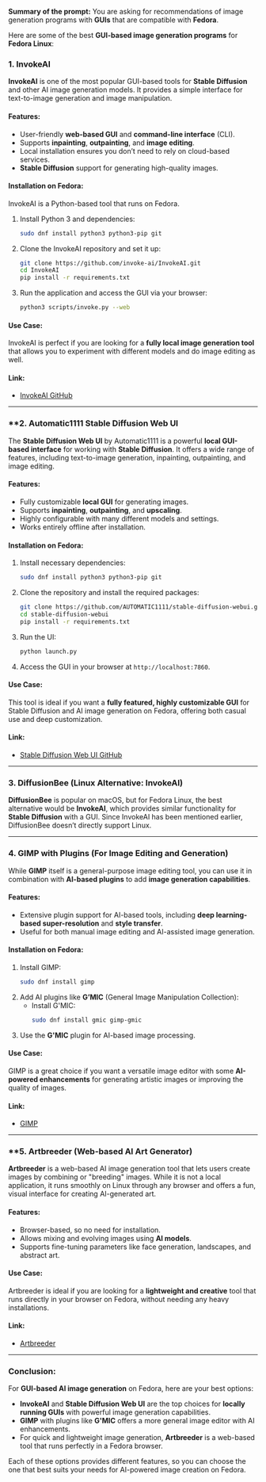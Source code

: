 **Summary of the prompt:** You are asking for recommendations of image generation programs with **GUIs** that are compatible with **Fedora**.

Here are some of the best **GUI-based image generation programs** for **Fedora Linux**:

### 1. InvokeAI

**InvokeAI** is one of the most popular GUI-based tools for **Stable Diffusion** and other AI image generation models. It provides a simple interface for text-to-image generation and image manipulation.

#### Features:

- User-friendly **web-based GUI** and **command-line interface** (CLI).
- Supports **inpainting**, **outpainting**, and **image editing**.
- Local installation ensures you don’t need to rely on cloud-based services.
- **Stable Diffusion** support for generating high-quality images.

#### Installation on Fedora:

InvokeAI is a Python-based tool that runs on Fedora.

1. Install Python 3 and dependencies:
   ```bash
   sudo dnf install python3 python3-pip git
   ```
2. Clone the InvokeAI repository and set it up:
   ```bash
   git clone https://github.com/invoke-ai/InvokeAI.git
   cd InvokeAI
   pip install -r requirements.txt
   ```
3. Run the application and access the GUI via your browser:
   ```bash
   python3 scripts/invoke.py --web
   ```

#### Use Case:

InvokeAI is perfect if you are looking for a **fully local image generation tool** that allows you to experiment with different models and do image editing as well.

#### Link:

- [InvokeAI GitHub](https://github.com/invoke-ai/InvokeAI)

---

### \*\*2. Automatic1111 Stable Diffusion Web UI

The **Stable Diffusion Web UI** by Automatic1111 is a powerful **local GUI-based interface** for working with **Stable Diffusion**. It offers a wide range of features, including text-to-image generation, inpainting, outpainting, and image editing.

#### Features:

- Fully customizable **local GUI** for generating images.
- Supports **inpainting**, **outpainting**, and **upscaling**.
- Highly configurable with many different models and settings.
- Works entirely offline after installation.

#### Installation on Fedora:

1. Install necessary dependencies:
   ```bash
   sudo dnf install python3 python3-pip git
   ```
2. Clone the repository and install the required packages:
   ```bash
   git clone https://github.com/AUTOMATIC1111/stable-diffusion-webui.git
   cd stable-diffusion-webui
   pip install -r requirements.txt
   ```
3. Run the UI:
   ```bash
   python launch.py
   ```
4. Access the GUI in your browser at `http://localhost:7860`.

#### Use Case:

This tool is ideal if you want a **fully featured, highly customizable GUI** for Stable Diffusion and AI image generation on Fedora, offering both casual use and deep customization.

#### Link:

- [Stable Diffusion Web UI GitHub](https://github.com/AUTOMATIC1111/stable-diffusion-webui)

---

### 3. DiffusionBee (Linux Alternative: InvokeAI)

**DiffusionBee** is popular on macOS, but for Fedora Linux, the best alternative would be **InvokeAI**, which provides similar functionality for **Stable Diffusion** with a GUI. Since InvokeAI has been mentioned earlier, DiffusionBee doesn’t directly support Linux.

---

### 4. GIMP with Plugins (For Image Editing and Generation)

While **GIMP** itself is a general-purpose image editing tool, you can use it in combination with **AI-based plugins** to add **image generation capabilities**.

#### Features:

- Extensive plugin support for AI-based tools, including **deep learning-based super-resolution** and **style transfer**.
- Useful for both manual image editing and AI-assisted image generation.

#### Installation on Fedora:

1. Install GIMP:
   ```bash
   sudo dnf install gimp
   ```
2. Add AI plugins like **G’MIC** (General Image Manipulation Collection):
   - Install G'MIC:
     ```bash
     sudo dnf install gmic gimp-gmic
     ```
3. Use the **G'MIC** plugin for AI-based image processing.

#### Use Case:

GIMP is a great choice if you want a versatile image editor with some **AI-powered enhancements** for generating artistic images or improving the quality of images.

#### Link:

- [GIMP](https://www.gimp.org/)

---

### \*\*5. Artbreeder (Web-based AI Art Generator)

**Artbreeder** is a web-based AI image generation tool that lets users create images by combining or "breeding" images. While it is not a local application, it runs smoothly on Linux through any browser and offers a fun, visual interface for creating AI-generated art.

#### Features:

- Browser-based, so no need for installation.
- Allows mixing and evolving images using **AI models**.
- Supports fine-tuning parameters like face generation, landscapes, and abstract art.

#### Use Case:

Artbreeder is ideal if you are looking for a **lightweight and creative** tool that runs directly in your browser on Fedora, without needing any heavy installations.

#### Link:

- [Artbreeder](https://www.artbreeder.com/)

---

### Conclusion:

For **GUI-based AI image generation** on Fedora, here are your best options:

- **InvokeAI** and **Stable Diffusion Web UI** are the top choices for **locally running GUIs** with powerful image generation capabilities.
- **GIMP** with plugins like **G'MIC** offers a more general image editor with AI enhancements.
- For quick and lightweight image generation, **Artbreeder** is a web-based tool that runs perfectly in a Fedora browser.

Each of these options provides different features, so you can choose the one that best suits your needs for AI-powered image creation on Fedora.
